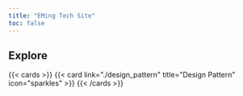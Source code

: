 ```yaml
---
title: "EMing Tech Site"
toc: false
---
```


## Explore

{{< cards >}}
  {{< card link="./design_pattern" title="Design Pattern" icon="sparkles" >}}
{{< /cards >}}
